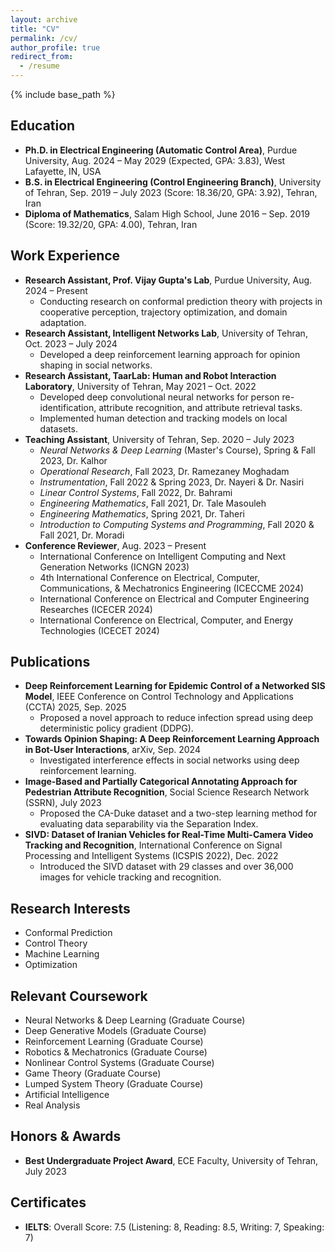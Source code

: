 ```yaml
---
layout: archive
title: "CV"
permalink: /cv/
author_profile: true
redirect_from:
  - /resume
---
```


{% include base_path %}


## Education
* **Ph.D. in Electrical Engineering (Automatic Control Area)**, Purdue University, Aug. 2024 – May 2029 (Expected, GPA: 3.83), West Lafayette, IN, USA
* **B.S. in Electrical Engineering (Control Engineering Branch)**, University of Tehran, Sep. 2019 – July 2023 (Score: 18.36/20, GPA: 3.92), Tehran, Iran
* **Diploma of Mathematics**, Salam High School, June 2016 – Sep. 2019 (Score: 19.32/20, GPA: 4.00), Tehran, Iran

## Work Experience
* **Research Assistant, Prof. Vijay Gupta's Lab**, Purdue University, Aug. 2024 – Present
  * Conducting research on conformal prediction theory with projects in cooperative perception, trajectory optimization, and domain adaptation.
* **Research Assistant, Intelligent Networks Lab**, University of Tehran, Oct. 2023 – July 2024
  * Developed a deep reinforcement learning approach for opinion shaping in social networks.
* **Research Assistant, TaarLab: Human and Robot Interaction Laboratory**, University of Tehran, May 2021 – Oct. 2022
  * Developed deep convolutional neural networks for person re-identification, attribute recognition, and attribute retrieval tasks.
  * Implemented human detection and tracking models on local datasets.
* **Teaching Assistant**, University of Tehran, Sep. 2020 – July 2023
  * *Neural Networks & Deep Learning* (Master's Course), Spring & Fall 2023, Dr. Kalhor
  * *Operational Research*, Fall 2023, Dr. Ramezaney Moghadam
  * *Instrumentation*, Fall 2022 & Spring 2023, Dr. Nayeri & Dr. Nasiri
  * *Linear Control Systems*, Fall 2022, Dr. Bahrami
  * *Engineering Mathematics*, Fall 2021, Dr. Tale Masouleh
  * *Engineering Mathematics*, Spring 2021, Dr. Taheri
  * *Introduction to Computing Systems and Programming*, Fall 2020 & Fall 2021, Dr. Moradi
* **Conference Reviewer**, Aug. 2023 – Present
  * International Conference on Intelligent Computing and Next Generation Networks (ICNGN 2023)
  * 4th International Conference on Electrical, Computer, Communications, & Mechatronics Engineering (ICECCME 2024)
  * International Conference on Electrical and Computer Engineering Researches (ICECER 2024)
  * International Conference on Electrical, Computer, and Energy Technologies (ICECET 2024)

## Publications
* **Deep Reinforcement Learning for Epidemic Control of a Networked SIS Model**, IEEE Conference on Control Technology and Applications (CCTA) 2025, Sep. 2025
  * Proposed a novel approach to reduce infection spread using deep deterministic policy gradient (DDPG).
* **Towards Opinion Shaping: A Deep Reinforcement Learning Approach in Bot-User Interactions**, arXiv, Sep. 2024
  * Investigated interference effects in social networks using deep reinforcement learning.
* **Image-Based and Partially Categorical Annotating Approach for Pedestrian Attribute Recognition**, Social Science Research Network (SSRN), July 2023
  * Proposed the CA-Duke dataset and a two-step learning method for evaluating data separability via the Separation Index.
* **SIVD: Dataset of Iranian Vehicles for Real-Time Multi-Camera Video Tracking and Recognition**, International Conference on Signal Processing and Intelligent Systems (ICSPIS 2022), Dec. 2022
  * Introduced the SIVD dataset with 29 classes and over 36,000 images for vehicle tracking and recognition.

## Research Interests
* Conformal Prediction
* Control Theory
* Machine Learning
* Optimization

## Relevant Coursework
* Neural Networks & Deep Learning (Graduate Course)
* Deep Generative Models (Graduate Course)
* Reinforcement Learning (Graduate Course)
* Robotics & Mechatronics (Graduate Course)
* Nonlinear Control Systems (Graduate Course)
* Game Theory (Graduate Course)
* Lumped System Theory (Graduate Course)
* Artificial Intelligence
* Real Analysis

## Honors & Awards
* **Best Undergraduate Project Award**, ECE Faculty, University of Tehran, July 2023

## Certificates
* **IELTS**: Overall Score: 7.5 (Listening: 8, Reading: 8.5, Writing: 7, Speaking: 7)
